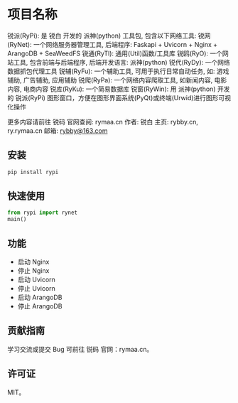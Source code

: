 # 项目名称  
锐派(RyPi): 是 锐白 开发的 派神(python) 工具包, 包含以下网络工具: 
锐网(RyNet): 一个网络服务器管理工具, 后端程序: Faskapi + Uvicorn + Nginx + ArangoDB + SeaWeedFS
锐通(RyTl): 通用(Util)函数/工具库
锐鸥(RyO): 一个网站工具, 包含前端与后端程序, 后端开发语言: 派神(python)
锐代(RyDy): 一个网络数据抓包代理工具
锐辅(RyFu): 一个辅助工具, 可用于执行日常自动任务, 如: 游戏辅助, 广告辅助, 应用辅助
锐爬(RyPa): 一个网络内容爬取工具, 如新闻内容, 电影内容, 电商内容
锐库(RyKu): 一个简易数据库
锐窗(RyWin): 用 派神(python) 开发的 锐派(RyPi) 图形窗口，方便在图形界面系统(PyQt)或终端(Urwid)进行图形可视化操作

更多内容请前往 锐码 官网查阅: rymaa.cn
作者: 锐白
主页: rybby.cn, ry.rymaa.cn
邮箱: rybby@163.com  

## 安装  
```bash
pip install rypi
```

## 快速使用  
```python
from rypi import rynet
main()
```

## 功能  
- 启动 Nginx
- 停止 Nginx
- 启动 Uvicorn
- 停止 Uvicorn
- 启动 ArangoDB
- 停止 ArangoDB

## 贡献指南  
学习交流或提交 Bug 可前往 锐码 官网：rymaa.cn。

## 许可证  
MIT。